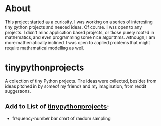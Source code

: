 # About
This project started as a curiosity. I was working on a series of interesting tiny python projects and needed ideas. Of course. I was open to any projects. I didn't mind application based projects, or those purely rooted in mathematics, and even programming some nice algorithms. Although, I am more mathematically inclined, I was open to applied problems that might require mathematical modelling as well.

# tinypythonprojects
A collection of tiny Python projects. The ideas were collected, besides from ideas pitched in by someof my friends and my imagination, from reddit suggestions.

## Add to List of [tinypythonprojects](https://github.com/gratisnotas/tinypythonprojects):
- frequency-number bar chart of random sampling
